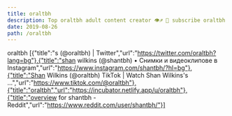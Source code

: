 ```yaml
---
title: oraltbh
description: Top oraltbh adult content creator 👁♐️ 👑 subscribe oraltbh to my porn site below IG oraltbh
date: 2019-08-26
path: /oraltbh
---
```


oraltbh
[{"title":"s (@oraltbh) | Twitter","url":"https://twitter.com/oraltbh?lang=bg"},{"title":"shan wilkins (@shantbh) • Снимки и видеоклипове в Instagram","url":"https://www.instagram.com/shantbh/?hl=bg"},{"title":"Shan Wilkins (@oraltbh) TikTok | Watch Shan Wilkins's ...","url":"https://www.tiktok.com/@oraltbh"},{"title":"oraltbh","url":"https://incubator.netlify.app/u/oraltbh"},{"title":"overview for shantbh - Reddit","url":"https://www.reddit.com/user/shantbh/"}]

